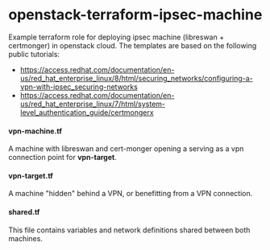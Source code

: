 # openstack-terraform-ipsec-machine
Example terraform role for deploying ipsec machine (libreswan + certmonger) in openstack cloud. The templates are based on the following public tutorials:
- https://access.redhat.com/documentation/en-us/red_hat_enterprise_linux/8/html/securing_networks/configuring-a-vpn-with-ipsec_securing-networks
- https://access.redhat.com/documentation/en-us/red_hat_enterprise_linux/7/html/system-level_authentication_guide/certmongerx

#### vpn-machine.tf
A machine with libreswan and cert-monger opening a serving as a vpn connection point for **vpn-target**.

#### vpn-target.tf
A machine "hidden" behind a VPN, or benefitting from a VPN connection.

#### shared.tf
This file contains variables and network definitions shared between both machines.
